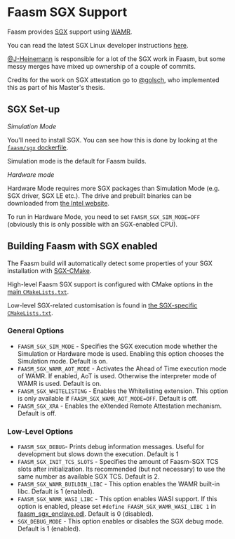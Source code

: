 # Faasm SGX Support

Faasm provides
[SGX](https://software.intel.com/content/www/us/en/develop/topics/software-guard-extensions.html)
support using [WAMR](https://github.com/bytecodealliance/wasm-micro-runtime).

You can read the latest SGX Linux developer instructions 
[here](https://download.01.org/intel-sgx/latest/linux-latest/docs/Intel_SGX_Developer_Guide.pdf).

[@J-Heinemann](https://github.com/J-Heinemann) is responsible for a lot of the
SGX work in Faasm, but some messy merges have mixed up ownership of a couple of
commits.

Credits for the work on SGX attestation go to [@golsch](https://github.com/golsch),
who implemented this as part of his Master's thesis.

## SGX Set-up

_Simulation Mode_

You'll need to install SGX. You can see how this is done by looking at the
[`faasm/sgx` dockerfile](../docker/sgx.dockerfile).

Simulation mode is the default for Faasm builds.

_Hardware mode_

Hardware Mode requires more SGX packages than Simulation Mode (e.g. SGX driver,
SGX LE etc.). The drive and prebuilt binaries can be downloaded from [the Intel
website](https://download.01.org/intel-sgx/sgx-linux/2.12/distro/ubuntu20.04-server/).

To run in Hardware Mode, you need to set `FAASM_SGX_SIM_MODE=OFF` (obviously
this is only possible with an SGX-enabled CPU).

## Building Faasm with SGX enabled

The Faasm build will automatically detect some properties of your SGX
installation with [SGX-CMake](https://github.com/xzhangxa/SGX-CMake).

High-level Faasm SGX support is configured with CMake options in the [main
`CMakeLists.txt`](../CMakeLists.txt). 

Low-level SGX-related customisation is found in [the SGX-specific
`CMakeLists.txt`](../src/sgx/CMakeLists.txt).

### General Options

- `FAASM_SGX_SIM_MODE` - Specifies the SGX execution mode whether the Simulation
  or Hardware mode is used.  Enabling this option chooses the Simulation mode.
  Default is on.
- `FAASM_SGX_WAMR_AOT_MODE` - Activates the Ahead of Time execution mode of
  WAMR.  If enabled, AoT is used. Otherwise the interpreter mode of WAMR is
  used. Default is on.
- `FAASM_SGX_WHITELISTING` - Enables the Whitelisting extension. This option is 
  only available if `FAASM_SGX_WAMR_AOT_MODE=OFF`.  Default is off.
- `FAASM_SGX_XRA` - Enables the eXtended Remote Attestation mechanism. Default 
  is off.

### Low-Level Options

- `FAASM_SGX_DEBUG`- Prints debug information messages.  Useful for development
  but slows down the execution.  Default is 1
- `FAASM_SGX_INIT_TCS_SLOTS` - Specifies the amount of Faasm-SGX TCS slots after
  initialization.  Its recommended (but not necessary) to use the same number as
  available SGX TCS.  Default is 2.
- `FAASM_SGX_WAMR_BUILDIN_LIBC` - This option enables the WAMR built-in libc.
  Default is 1 (enabled).
- `FAASM_SGX_WAMR_WASI_LIBC` - This option enables WASI support. If this option 
  is enabled, please set `#define FAASM_SGX_WAMR_WASI_LIBC 1` in 
  [faasm_sgx_enclave.edl](../src/sgx/faasm_sgx_enclave.edl). Default is 0 
  (disabled).
- `SGX_DEBUG_MODE` - This option enables or disables the SGX debug mode. 
  Default is 1 (enabled).
